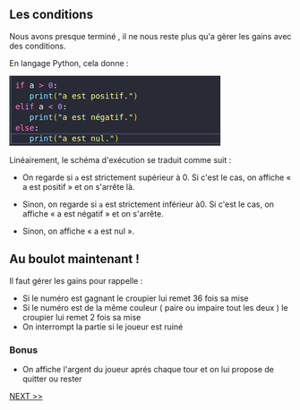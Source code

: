 ## Les conditions 

Nous avons presque terminé , il ne nous reste plus qu'a gèrer les gains avec des conditions. 

En langage Python, cela donne :

![Le python te félicite](../assets/if.png)

Linéairement, le schéma d'exécution se traduit comme suit :

  - On regarde si `a` est strictement supérieur à 0. Si c'est le cas, on affiche « a est positif » et on s'arrête là.

- Sinon, on regarde si `a` est strictement inférieur à0. Si c'est le cas, on affiche « a est négatif » et on s'arrête.

 - Sinon, on affiche « a est nul ».
 ## Au boulot maintenant ! 
Il faut gérer les gains pour rappelle : 
  - Si le numéro est gagnant le croupier lui remet 36 fois sa mise 
  - Si le numéro est de la même couleur ( paire ou impaire tout les deux ) le croupier lui remet 2 fois sa mise
  - On interrompt la partie si le joueur est ruiné
  ### Bonus
  - On affiche l'argent du joueur aprés chaque tour et on lui propose de quitter ou rester 


   <a href="solution.md">NEXT >> </a>
